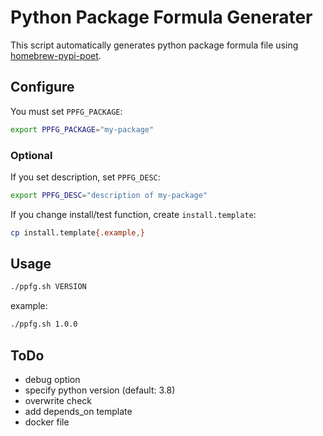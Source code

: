 # Python Package Formula Generater

This script automatically generates python package formula file using [homebrew-pypi-poet](https://github.com/tdsmith/homebrew-pypi-poet).

## Configure

You must set `PPFG_PACKAGE`:

```sh
export PPFG_PACKAGE="my-package"
```

### Optional

If you set description, set `PPFG_DESC`:

```sh
export PPFG_DESC="description of my-package"
```

If you change install/test function, create `install.template`:

```sh
cp install.template{.example,}
```

## Usage

```sh
./ppfg.sh VERSION
```

example:

```sh
./ppfg.sh 1.0.0
```

## ToDo

- debug option
- specify python version (default: 3.8)
- overwrite check
- add depends_on template
- docker file
